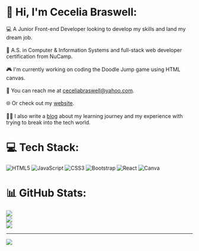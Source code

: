 # 💫 Hi, I'm Cecelia Braswell:
💻 A Junior Front-end Developer looking to develop my skills and land my dream job.<br/><br>📜 A.S. in Computer & Information Systems and full-stack web developer certification from NuCamp.<br/><br>🎮 I'm currently working on coding the Doodle Jump game using HTML canvas.<br/><br>📧 You can reach me at ceceliabraswell@yahoo.com.<br/><br>🌐 Or check out my [website](https://ceceliabraswell.github.io/portfolio-2/).<br/><br>👩‍💻  I also write a [blog](https://devceceliabraswell.blogspot.com) about my learning journey and my experience with trying to break into the tech world.<br/>


# 💻 Tech Stack:
![HTML5](https://img.shields.io/badge/html5-%23E34F26.svg?style=for-the-badge&logo=html5&logoColor=white) ![JavaScript](https://img.shields.io/badge/javascript-%23323330.svg?style=for-the-badge&logo=javascript&logoColor=%23F7DF1E) ![CSS3](https://img.shields.io/badge/css3-%231572B6.svg?style=for-the-badge&logo=css3&logoColor=white) ![Bootstrap](https://img.shields.io/badge/bootstrap-%238511FA.svg?style=for-the-badge&logo=bootstrap&logoColor=white) ![React](https://img.shields.io/badge/react-%2320232a.svg?style=for-the-badge&logo=react&logoColor=%2361DAFB) ![Canva](https://img.shields.io/badge/Canva-%2300C4CC.svg?style=for-the-badge&logo=Canva&logoColor=white)
# 📊 GitHub Stats:
![](https://github-readme-stats.vercel.app/api?username=ceceliabraswell&theme=dark&hide_border=false&include_all_commits=false&count_private=false)<br/>
![](https://github-readme-streak-stats.herokuapp.com/?user=ceceliabraswell&theme=dark&hide_border=false)<br/>
![](https://github-readme-stats.vercel.app/api/top-langs/?username=ceceliabraswell&theme=dark&hide_border=false&include_all_commits=false&count_private=false&layout=compact)

---
[![](https://visitcount.itsvg.in/api?id=ceceliabraswell&icon=0&color=0)](https://visitcount.itsvg.in)

<!-- Proudly created with GPRM ( https://gprm.itsvg.in ) -->


